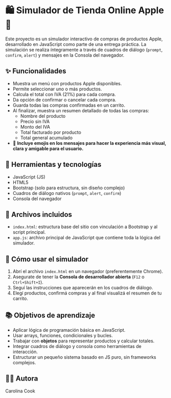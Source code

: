 # 🛍️ Simulador de Tienda Online Apple 

Este proyecto es un simulador interactivo de compras de productos Apple, desarrollado en JavaScript como parte de una entrega práctica. La simulación se realiza íntegramente a través de cuadros de diálogo (`prompt`, `confirm`, `alert`) y mensajes en la Consola del navegador.

## ✨ Funcionalidades

- Muestra un menú con productos Apple disponibles.
- Permite seleccionar uno o más productos.
- Calcula el total con IVA (21%) para cada compra.
- Da opción de confirmar o cancelar cada compra.
- Guarda todas las compras confirmadas en un carrito.
- Al finalizar, muestra un resumen detallado de todas las compras:
  - Nombre del producto
  - Precio sin IVA
  - Monto del IVA
  - Total facturado por producto
  - Total general acumulado
- 💬 **Incluye emojis en los mensajes para hacer la experiencia más visual, clara y amigable para el usuario.**

## 🧪 Herramientas y tecnologías

- JavaScript (JS)
- HTML5
- Bootstrap (solo para estructura, sin diseño complejo)
- Cuadros de diálogo nativos (`prompt`, `alert`, `confirm`)
- Consola del navegador

## 📄 Archivos incluidos

- `index.html`: estructura base del sitio con vinculación a Bootstrap y al script principal.
- `app.js`: archivo principal de JavaScript que contiene toda la lógica del simulador.

## 🚀 Cómo usar el simulador

1. Abrí el archivo `index.html` en un navegador (preferentemente Chrome).
2. Asegurate de tener la **Consola de desarrollador abierta** (`F12` o `Ctrl+Shift+I`).
3. Seguí las instrucciones que aparecerán en los cuadros de diálogo.
4. Elegí productos, confirmá compras y al final visualizá el resumen de tu carrito.

## 📚 Objetivos de aprendizaje

- Aplicar lógica de programación básica en JavaScript.
- Usar arrays, funciones, condicionales y bucles.
- Trabajar con **objetos** para representar productos y calcular totales.
- Integrar cuadros de diálogo y consola como herramientas de interacción.
- Estructurar un pequeño sistema basado en JS puro, sin frameworks complejos.

## 🧑‍💻 Autora

Carolina Cook
